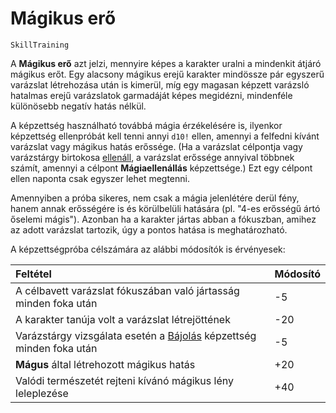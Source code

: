 # Mágikus erő

`SkillTraining`

A **Mágikus erő** azt jelzi, mennyire képes a karakter uralni a mindenkit átjáró mágikus erőt. Egy alacsony mágikus erejű karakter mindössze pár egyszerű varázslat létrehozása után is kimerül, míg egy magasan képzett varázsló hatalmas erejű varázslatok garmadáját képes megidézni, mindenféle különösebb negatív hatás nélkül.

A képzettség használható továbbá mágia érzékelésére is, ilyenkor képzettség ellenpróbát kell tenni annyi `d10!` ellen, amennyi a felfedni kívánt varázslat vagy mágikus hatás erőssége. (Ha a varázslat célpontja vagy varázstárgy birtokosa [ellenáll](skill:magic_resistance), a varázslat erőssége annyival többnek számít, amennyi a célpont **Mágiaellenállás** képzettsége.) Ezt egy célpont ellen naponta csak egyszer lehet megtenni.

Amennyiben a próba sikeres, nem csak a mágia jelenlétére derül fény, hanem annak erősségére is és körülbelüli hatására (pl. "4-es erősségű ártó őselemi mágis"). Azonban ha a karakter jártas abban a fókuszban, amihez az adott varázslat tartozik, úgy a pontos hatása is meghatározható.

A képzettségpróba célszámára az alábbi módosítók is érvényesek:

| Feltétel | Módosító |
| :- | :- |
| A célbavett varázslat fókuszában való jártasság minden foka után | -5 |
| A karakter tanúja volt a varázslat létrejöttének | -20 |
| Varázstárgy vizsgálata esetén a [Bájolás](skill:enchantment) képzettség minden foka után | -5 |
| **Mágus** által létrehozott mágikus hatás | +20 |
| Valódi természetét rejteni kívánó mágikus lény leleplezése | +40 | 
